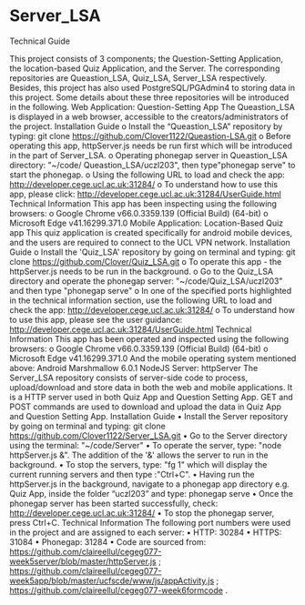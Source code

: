 # Server_LSA

Technical Guide 

This project consists of 3 components; the Question-Setting Application, the location-based Quiz Application, and the Server. The corresponding repositories are Queastion_LSA, Quiz_LSA, Server_LSA respectively. Besides, this project has also used PostgreSQL/PGAdmin4 to storing data in this project.
Some details about these three repositories will be introduced in the following.
Web Application: Question-Setting App
The Queastion_LSA is displayed in a web browser, accessible to the creators/administrators of the project.
Installation Guide
o	Install the “Queastion_LSA” repository by typing: git clone https://github.com/Clover1122/Queastion-LSA.git
o	Before operating this app, httpServer.js needs be run first which will be introduced in the part of Server_LSA.
o	Operating phonegap server in Queastion_LSA directory: "~/code/ Queastion_LSA/uczl203", then type"phonegap serve" to start the phonegap.
o	Using the following URL to load and check the app: http://developer.cege.ucl.ac.uk:31284/
o	To understand how to use this app, please click: http://developer.cege.ucl.ac.uk:31284/UserGuide.html
Technical Information
This app has been inspecting using the following browsers:
o	Google Chrome v66.0.3359.139 (Official Build) (64-bit)
o	Microsoft Edge v41.16299.371.0
Mobile Application: Location-Based Quiz app
This quiz application is created specifically for android mobile devices, and the users are required to connect to the UCL VPN network.
Installation Guide
o	Install the 'Quiz_LSA' repository by going on terminal and typing: git clone https://github.com/Clover/Quiz_LSA.git
o	To operate this app - the httpServer.js needs to be run in the background.
o	Go to the Quiz_LSA directory and operate the phonegap server: "~/code/Quiz_LSA/uczl203" and then type "phonegap serve"
o	In one of the specified ports highlighted in the technical information section, use the following URL to load and check the app: http://developer.cege.ucl.ac.uk:31284/
o	To understand how to use this app, please see the user guidance: http://developer.cege.ucl.ac.uk:31284/UserGuide.html
Technical Information
This app has been operated and inspected using the following browsers:
o	Google Chrome v66.0.3359.139 (Official Build) (64-bit)
o	Microsoft Edge v41.16299.371.0
And the mobile operating system mentioned above: Android Marshmallow 6.0.1
NodeJS Server: httpServer
The Server_LSA repository consists of server-side code to process, upload/download and store data in both the web and mobile applications. It is a HTTP server used in both Quiz App and Question Setting App. GET and POST commands are used to download and upload the data in Quiz App and Question Setting App.
Installation Guide
•	Install the Server repository by going on terminal and typing: git clone https://github.com/Clover1122/Server_LSA.git
•	Go to the Server directory using the terminal: "~/code/Server"
•	To operate the server, type: "node httpServer.js &". The addition of the '&' allows the server to run in the background.
•	To stop the servers, type: "fg 1" which will display the current running servers and then type :"Ctrl+C".
•	Having run the httpServer.js in the background, navigate to a phonegap app directory e.g. Quiz App, inside the folder “uczl203” and type: phonegap serve
•	Once the phonegap server has been started successfully, check: http://developer.cege.ucl.ac.uk:31284/
•	To stop the phonegap server, press Ctrl+C.
Technical Information
The following port numbers were used in the project and are assigned to each server:
•	HTTP: 30284
•	HTTPS: 31084
•	Phonegap: 31284
•	Code are sourced from: https://github.com/claireellul/cegeg077-week5server/blob/master/httpServer.js ; https://github.com/claireellul/cegeg077-week5app/blob/master/ucfscde/www/js/appActivity.js ; https://github.com/claireellul/cegeg077-week6formcode .

